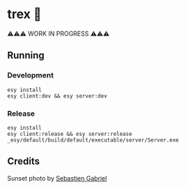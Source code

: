 # trex 🦖

⚠️⚠️⚠️️ WORK IN PROGRESS ⚠️⚠️⚠️

## Running

### Development

```
esy install
esy client:dev && esy server:dev
```

### Release

```
esy install
esy client:release && esy server:release
_esy/default/build/default/executable/server/Server.exe
```

## Credits

Sunset photo by
[Sebastien Gabriel](https://unsplash.com/@sgabriel?utm_medium=referral&utm_campaign=photographer-credit&utm_content=creditBadge)
